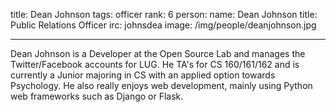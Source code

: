 title: Dean Johnson
tags: officer
rank: 6 
person:
    name: Dean Johnson
    title: Public Relations Officer
    irc: johnsdea
    image: /img/people/deanjohnson.jpg

---

Dean Johnson is a Developer at the Open Source Lab and manages the Twitter/Facebook accounts for LUG. He TA's for CS 160/161/162 and is currently a Junior majoring in CS with an applied option towards Psychology. He also really enjoys web development, mainly using Python web frameworks such as Django or Flask.
